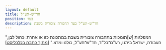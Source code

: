 ```yaml
---
layout: default
title: חד"ש-תע"ל
position: בעד
description: חד"ש-תע"ל בעד תחבורה ציבורית בשבת
---
```


"המפלגות [ש]תומכות בתחבורה ציבורית בשבת במתכונת כזו או אחרת: כחול לבן, העבודה, ישראל ביתנו, רע"ם־בל"ד, חד"ש־תע"ל, כולנו ומרצ." [[מתוך כתבה בכלכליסט](https://www.calcalist.co.il/local/articles/0,7340,L-3757312,00.html)]

